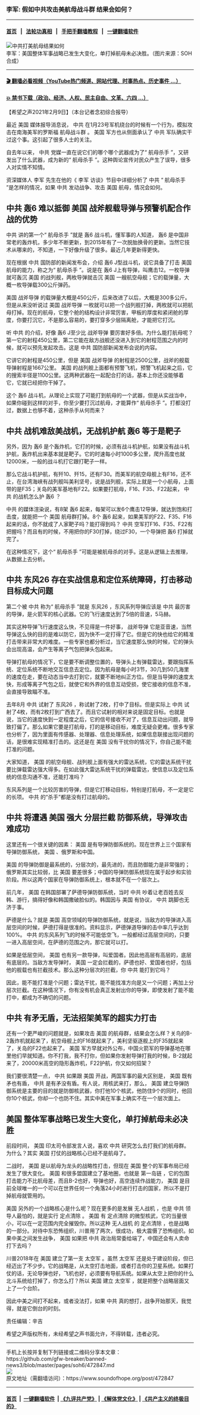 ### 李军: 假如中共攻击美航母战斗群 结果会如何？
------------------------

#### [首页](https://github.com/gfw-breaker/banned-news3/blob/master/README.md) &nbsp;&nbsp;|&nbsp;&nbsp; [法轮功真相](https://github.com/begood0513/basic/blob/master/README.md)  &nbsp;&nbsp;|&nbsp;&nbsp; [手把手翻墙教程](https://github.com/gfw-breaker/guides/wiki)  &nbsp;&nbsp;|&nbsp;&nbsp; [一键翻墙软件](https://github.com/gfw-breaker/nogfw/blob/master/README.md)  



<div><img alt="中共打美航母结果如何" src="https://img.soundofhope.org/2021-02/1612910558325.jpg"/>
<br/><figcaption class="caption">
 李军：美国整体军事战略已发生大变化，单打掉航母未必决胜。（图片来源：SOH合成）
</figcaption></div><hr/>

#### [ 🎬  翻墙必看视频（YouTube热门频道、网站代理、时事热点、历史事件 ...）](https://github.com/gfw-breaker/links/blob/master/banned.md)

#### [ 💥  禁书下载（政治、经济、人权、民主自由、文革、六四 ...）](https://github.com/gfw-breaker/books/blob/master/README.md)

<div><div class="Content__Wrapper sc-1bvya0-0 grZQxZ">
 <p class="meta-top">
  <span class="meta">
   【希望之声2021年2月9日】（本台记者念初综合报导）
  </span>
 </p>
 <p style="margin-bottom:13px">
  最近
  <ok href="/term/1045">
   美国
  </ok>
  媒体报导消息说，
  <ok href="/term/1059">
   中共
  </ok>
  在1月23号军机绕台的时候有一个行为，模拟攻击在南海美军的罗斯福
  <ok href="/term/65745">
   航母战斗群
  </ok>
  。
  <ok href="/term/1045">
   美国
  </ok>
  军方也从侧面承认了
  <ok href="/term/1059">
   中共
  </ok>
  军队确实干过这个事。这引起了很多人士的关注。
 </p>
 <p>
  自去年以来，
  <ok href="/term/1059">
   中共
  </ok>
  党媒一直在说它们的哪个哪个武器成为了“
  <ok href="/term/470684">
   航母杀手
  </ok>
  ”，又研发出了什么武器，成为新的“
  <ok href="/term/470684">
   航母杀手
  </ok>
  ”。这种舆论宣传对民众产生了误导，很多人对实情不知情。
 </p>
 <p>
  资深媒体人
  <ok href="/term/9117">
   李军
  </ok>
  先生在他的《
  <ok href="/term/9117">
   李军
  </ok>
  访谈》节目中详细分析了
  <ok href="/term/1059">
   中共
  </ok>
  “
  <ok href="/term/470684">
   航母杀手
  </ok>
  ”是怎样的情况，如果
  <ok href="/term/1059">
   中共
  </ok>
  发动战争、攻击
  <ok href="/term/1045">
   美国
  </ok>
  航母，情况会如何。
 </p>
 <h2>
  <ok href="/term/1059">
   中共
  </ok>
  <ok href="/term/262816">
   轰6
  </ok>
  难以抵御
  <ok href="/term/1045">
   美国
  </ok>
  战斧舰载导弹与预警机配合作战的优势
 </h2>
 <p>
  <ok href="/term/1059">
   中共
  </ok>
  讲的第一个“
  <ok href="/term/470684">
   航母杀手
  </ok>
  ”就是
  <ok href="/term/262816">
   轰6
  </ok>
  战斗机，懂军事的人知道，
  <ok href="/term/262816">
   轰6
  </ok>
  是中国非常老的轰炸机，多少年不断更新，到2015年有了一次脱胎换骨的更新。当然它技术从哪来的，不知道，一下好像升级了很多。最近几年更新得更快。
 </p>
 <div class="AD_Embed__Wrap-sc-1xslmin-0 igMuqX module desktop">
  <div>
  </div>
 </div>
 <p>
  现在根据
  <ok href="/term/1059">
   中共
  </ok>
  国防部的新闻发布会，介绍
  <ok href="/term/262816">
   轰6
  </ok>
  J型战斗机，说它具备了打击
  <ok href="/term/1045">
   美国
  </ok>
  航母的能力，称之为“
  <ok href="/term/470684">
   航母杀手
  </ok>
  ”。说是在
  <ok href="/term/262816">
   轰6
  </ok>
  J上有导弹，叫鹰击12。一枚导弹就可轰沉
  <ok href="/term/1045">
   美国
  </ok>
  的战列舰，两枚导弹就击沉
  <ok href="/term/1045">
   美国
  </ok>
  一艘航空母舰；它的载弹量，大概一枚导弹载300公斤弹药。
 </p>
 <p>
  <ok href="/term/1045">
   美国
  </ok>
  <ok href="/term/42179">
   战斧导弹
  </ok>
  的载弹量大概是450公斤，后来改进了以后，大概是300多公斤。但是从来没听说过
  <ok href="/term/1045">
   美国
  </ok>
  <ok href="/term/42179">
   战斧导弹
  </ok>
  一枚就可以把一个战列舰打掉，两枚就可以把航母打掉。现在的航母，它整个舱的结构设计非常厉害，甲板的厚度和紧闭舱的厚度，你要打沉它，不是那么容易的，要打穿多少层隔离舱，才能把它打沉。
 </p>
 <p>
  听
  <ok href="/term/1059">
   中共
  </ok>
  的介绍，好像
  <ok href="/term/262816">
   轰6
  </ok>
  J至少比
  <ok href="/term/42179">
   战斧导弹
  </ok>
  要厉害好多倍。为什么能打航母呢？第一它的射程450公里，第二它能在敌方战舰还没进入到它的射程范围之内的时候，就可以预先发起攻击。这是
  <ok href="/term/1059">
   中共
  </ok>
  国防部新闻发布会说的内容。
 </p>
 <p>
  它讲它的射程是450公里，但是
  <ok href="/term/1045">
   美国
  </ok>
  <ok href="/term/42179">
   战斧导弹
  </ok>
  的射程是2500公里，战斧的舰载导弹射程是1667公里。
  <ok href="/term/1045">
   美国
  </ok>
  的战列舰上面都有预警飞机，预警飞机起来之后，它的搜索半径是1100公里。这两种武器在一起配合打的话，基本上你还没能够着它，它就已经把你干掉了。
 </p>
 <p>
  这个
  <ok href="/term/262816">
   轰6
  </ok>
  战斗机，从理论上实现了可能打到航母的一个武器，但是从实战当中，如果你碰到这样的对手，你至少要打沉过航母，才能算作“
  <ok href="/term/470684">
   航母杀手
  </ok>
  ”。打都没打过，数据上也够不着，这种杀手从何而来？
 </p>
 <h2>
  <ok href="/term/1059">
   中共
  </ok>
  战机难敌美战机，无战机护航
  <ok href="/term/262816">
   轰6
  </ok>
  等于是靶子
 </h2>
 <p>
  另外，因为
  <ok href="/term/262816">
   轰6
  </ok>
  是个轰炸机，它打的时候，必须有战斗机护航，如果没有战斗机护航，轰炸机出来基本就是靶子。它的时速每小时1000多公里，爬升高度也就12000米，一般的战斗机打它跟打靶子一样。
 </p>
 <p>
  那么它战斗机护航，有歼10、歼15，还有F30。而美军的航空母舰上有F16，还不止，在台湾海峡有战列舰叫美利坚号，说是战列舰，实际上就是一个小航母，上面带的是F35；关岛的美军基地有F22。如果要打航母，F16、F35、F22起来，
  <ok href="/term/1059">
   中共
  </ok>
  的战机怎么护
  <ok href="/term/262816">
   轰6
  </ok>
  ？
 </p>
 <p>
  <ok href="/term/1059">
   中共
  </ok>
  的媒体渲染说，有8架
  <ok href="/term/262816">
   轰6
  </ok>
  起来，每架可以发6个鹰击12导弹，就达到饱和打击度，就能把一个
  <ok href="/term/1045">
   美国
  </ok>
  航母群打掉。8个
  <ok href="/term/262816">
   轰6
  </ok>
  起来，如果美军的F22、F35、F16起来的话，你不就成了人家靶子吗？能打得到吗？
  <ok href="/term/1059">
   中共
  </ok>
  空军打F16、F35、F22有把握吗？而且有的时候，不用把你的F30打掉，绕过F30，一个导弹把
  <ok href="/term/262816">
   轰6
  </ok>
  打掉就完了。
 </p>
 <p>
  在这种情况下，这个“
  <ok href="/term/470684">
   航母杀手
  </ok>
  ”可能是被航母杀的对手。这是从逻辑上去推理，从数据上去分析。
 </p>
 <h2>
  <ok href="/term/1059">
   中共
  </ok>
  <ok href="/term/476099">
   东风26
  </ok>
  存在实战信息和定位系统障碍，打击移动目标成大问题
 </h2>
 <p>
  第二个被
  <ok href="/term/1059">
   中共
  </ok>
  称为“
  <ok href="/term/470684">
   航母杀手
  </ok>
  ”就是
  <ok href="/term/476099">
   东风26
  </ok>
  ，东风系列导弹应该是
  <ok href="/term/1059">
   中共
  </ok>
  最厉害的导弹，是火箭军的核心武器。它的飞行速度达到了5倍的音速，5马赫。
 </p>
 <div class="AD_Embed__Wrap-sc-1xslmin-0 igMuqX module desktop">
  <div>
  </div>
 </div>
 <p>
  其实这种导弹飞行速度这么快，不见得是一件好事，
  <ok href="/term/42179">
   战斧导弹
  </ok>
  它是亚音速，当然导弹这么快的目的是难以防它，因为快不一定打得了它。但是它的快也给它的精准打击带来非常大的难度。一些专家也都分析过，当它速度那么快的时候，它的弹头会出现高温，会产生等离子气包把弹头包起来。
 </p>
 <p>
  导弹打航母的情况下，它是要不断调整位置的，导弹头上有弹载雷达，要跟指挥系统、定位系统不断地交互信息去定位。因为航母是每小时3节，30几到50几海里的速度在走，要在动态当中去打到它，就要不断地纠正方位。但是当导弹的速度太快，形成等离子气包之后，就使它和外界的信息互动受损，使它接收的信息不准，会直接导致瞄不准。
 </p>
 <p>
  去年8月
  <ok href="/term/1059">
   中共
  </ok>
  试射了
  <ok href="/term/476099">
   东风26
  </ok>
  ，称试射了2枚，打中了目标。但是实际上
  <ok href="/term/1059">
   中共
  </ok>
  试射了4枚，而有2枚打到广西去了。而且它试射的相对来说是固定目标。也就是说，当它的速度快到一定程度之后，它的信号接收不对了，信息互动出问题，就导致打偏了。那么如果它要是打航母，打的是移动目标，难度无疑会更难。很多专家也分析了，因为里面有传感器、处理器、信息处理系统，如果信息联接出现问题的话，是很难实现精准打击的。这还是在
  <ok href="/term/1045">
   美国
  </ok>
  没有干扰你的情况下，你自己能不能打准的问题。
 </p>
 <p>
  大家知道，
  <ok href="/term/1045">
   美国
  </ok>
  的航空母舰、战列舰上面有强大的雷达系统，它的雷达系统干扰要比弹载雷达强大得多。在如此强大雷达系统干扰的弹载雷达，使信息以及定位系统的信息沟通不准，还能打准吗？
 </p>
 <p>
  东风系列是一个比较厉害的导弹，但是它打移动目标，特别是打航母，不一定是它的长项。
  <ok href="/term/1059">
   中共
  </ok>
  的“杀手”都是没有打过航母的。
 </p>
 <h2>
  <ok href="/term/1059">
   中共
  </ok>
  将遭遇
  <ok href="/term/1045">
   美国
  </ok>
  强大
  <ok href="/term/476102">
   分层拦截
  </ok>
  防御系统，导弹攻击难成功
 </h2>
 <p>
  这里还有一个很关键的因素：
  <ok href="/term/1045">
   美国
  </ok>
  是有导弹防御系统的。现在世界上三个国家有导弹防御系统，
  <ok href="/term/1045">
   美国
  </ok>
  、俄罗斯和中国。
 </p>
 <p>
  <ok href="/term/1045">
   美国
  </ok>
  的导弹防御是最系统的，分层次的，最先进的，而且防御能力是非常强的；俄罗斯其实比较弱，比
  <ok href="/term/1045">
   美国
  </ok>
  要差很多；中国的导弹防御系统现在属于起步和实验阶段。所以这两个国家在导弹防御系统上，根本就不在一个层次上。
 </p>
 <p>
  前几年，
  <ok href="/term/1045">
   美国
  </ok>
  在韩国部署了萨德导弹防御系统，当时
  <ok href="/term/1059">
   中共
  </ok>
  吵着让老百姓去反韩、游行，搞得好像和韩国撒破脸似的。韩国因与
  <ok href="/term/1045">
   美国
  </ok>
  有协议，
  <ok href="/term/1059">
   中共
  </ok>
  跳脚也无济于事。
 </p>
 <p>
  萨德是什么？就是
  <ok href="/term/1045">
   美国
  </ok>
  高空领域的导弹防御系统，就是说，当敌方的导弹进入高层空间的时候，萨德打得是很准的。资料显示，萨德弹道导弹的击中率几乎达到100%。
  <ok href="/term/1059">
   中共
  </ok>
  的东风系列飞的时候不可能低空飞，一般都经过高层空间的，只要一进入高层空间，在萨德的范围之内，那它就可以打。
 </p>
 <p>
  如果是低层空间，
  <ok href="/term/1045">
   美国
  </ok>
  也有另一款导弹，叫爱国者。因此他高层有高层的，底层有底层的。当敌方发导弹时，
  <ok href="/term/1045">
   美国
  </ok>
  一定会拦截的，萨德也好、爱国者也好，包括他的舰载也有拦截技术。那么这种分层次的拦截，你
  <ok href="/term/1059">
   中共
  </ok>
  能打到它吗？
 </p>
 <p>
  因此，能不能打准是个问题；雷达干扰，能不能找准方向是又一个问题；再加上分层次拦截。在这种情况下，你有没有机会真正发射出你的导弹，即使发射了能不能打中，都成为不确切的问题。
 </p>
 <h2>
  <ok href="/term/1059">
   中共
  </ok>
  有矛无盾，无法招架美军的超实力打击
 </h2>
 <p>
  还有一个更严峻的问题就是，如果攻击
  <ok href="/term/1045">
   美国
  </ok>
  的航母群，结果会怎么样？关鸟的B-2轰炸机就起来了，航空母舰上的F16就起来了，美利坚驱逐舰上的F35就起来了，关岛的F22也起来了。
  <ok href="/term/1045">
   美国
  </ok>
  军方早就对外公布，中国火箭军的导弹基地在哪里他们早就知道。你不打我，我不打你，但如果你发射导弹打我的时候，B-2就起来了，20000米高空的隐形轰炸机，F22护航，你又如何招架？
 </p>
 <div class="AD_Embed__Wrap-sc-1xslmin-0 igMuqX module desktop">
  <div>
  </div>
 </div>
 <p>
  我们要很清楚一点，
  <ok href="/term/1059">
   中共
  </ok>
  如果跟
  <ok href="/term/1045">
   美国
  </ok>
  开战，两国军事的最大区别是，
  <ok href="/term/1045">
   美国
  </ok>
  既有矛也有盾，
  <ok href="/term/1059">
   中共
  </ok>
  是有矛没有盾。有人说，用核武来打，那么，
  <ok href="/term/1045">
   美国
  </ok>
  建立导弹防御系统是主要的目的就是防御核武器，你打他10个核武，他防住9个的同时，他回你10个核武，你却一个也防不住。其实中美在军事上确实不在一个层次面上。
 </p>
 <h2>
  <ok href="/term/1045">
   美国
  </ok>
  整体军事战略已发生大变化，单打掉航母未必决胜
 </h2>
 <p>
  前段时间，
  <ok href="/term/1045">
   美国
  </ok>
  印太司令部发言人说，喜欢
  <ok href="/term/1059">
   中共
  </ok>
  研究怎么去打我们的航母群。为什么？其实
  <ok href="/term/1045">
   美国
  </ok>
  打仗的战略核心已经不是航母了。
 </p>
 <p>
  二战时，
  <ok href="/term/1045">
   美国
  </ok>
  是以航母为龙头的战略性打击，但现在
  <ok href="/term/1045">
   美国
  </ok>
  整个的军事布局已经发生了很大变化。
  <ok href="/term/1045">
   美国
  </ok>
  和很多盟国建立了基地圈，也就是
  <ok href="/term/115086">
   第一岛链
  </ok>
  ，它的包围打击能力不比航母差，而且B-2也好，导弹也好，高空连续作战能力，
  <ok href="/term/1045">
   美国
  </ok>
  是目前全球唯一的一个可以在世界任何一个角落24小时进行打击的国家，所以不是打掉航母就管用的。
 </p>
 <p>
  <ok href="/term/1045">
   美国
  </ok>
  另外的一个战略核心是什么呢？现在更多的是发展
  <ok href="/term/476105">
   无人战机
  </ok>
  ，也是
  <ok href="/term/1059">
   中共
  </ok>
  领导人最怕的，就是实行
  <ok href="/term/476108">
   定点清除
  </ok>
  。
  <ok href="/term/1045">
   美国
  </ok>
  有
  <ok href="/term/476108">
   定点清除
  </ok>
  的微型核武，它的当量很小，可以在一定范围内完全摧毁你。所以这种
  <ok href="/term/476105">
   无人战机
  </ok>
  的
  <ok href="/term/476108">
   定点清除
  </ok>
  ，也是战略的一部分。对待中东恐怖组织，川普用了两次，很成功，极大震慑了恐怖组织。如果中美之间发生战争，
  <ok href="/term/1045">
   美国
  </ok>
  如果把
  <ok href="/term/1059">
   中共
  </ok>
  政治局常委给端了，中国还会有人卖命打下去吗？
 </p>
 <p>
  川普2018年在
  <ok href="/term/1045">
   美国
  </ok>
  建立了第一支
  <ok href="/term/1071">
   太空军
  </ok>
  。虽然
  <ok href="/term/1071">
   太空军
  </ok>
  还是处于建设阶段，但已经迈出了不少步。它的战略是，从太空打击地面，或者打击你的卫星系统。如果打仗的话，无论导弹也好，飞机也好，必须要有导航系统。如果从太空上把你的什么北斗系统给打掉了，你怎么打？所以
  <ok href="/term/1045">
   美国
  </ok>
  建立
  <ok href="/term/1071">
   太空军
  </ok>
  ，就是把整个战略层面又上了一个台阶。
 </p>
 <p>
  因此中美之间打不起来，或者没法打，如果
  <ok href="/term/1059">
   中共
  </ok>
  真的想打，战争开始那天，我觉得，就是它倒台的时刻。
 </p>
 <div class="soh-embed">
  <div class="soh-embed-inner">
   <div class="iframely-embed">
    <div class="iframely-responsive">
    </div>
   </div>
  </div>
 </div>
 <p class="meta-btm">
  责任编辑：辛吉
 </p>
 <p class="meta-btm">
  希望之声版权所有，未经希望之声书面允许，不得转载，违者必究。
 </p>
</div>
</div>
<hr/>
手机上长按并复制下列链接或二维码分享本文章：<br/>
https://github.com/gfw-breaker/banned-news3/blob/master/pages/soh6/472847.md <br/>
<a href='https://github.com/gfw-breaker/banned-news3/blob/master/pages/soh6/472847.md'><img src='https://github.com/gfw-breaker/banned-news3/blob/master/pages/soh6/472847.md.png'/></a> <br/>
原文地址（需翻墙访问）：https://www.soundofhope.org/post/472847


------------------------
#### [首页](https://github.com/gfw-breaker/banned-news3/blob/master/README.md) &nbsp;|&nbsp; [一键翻墙软件](https://github.com/gfw-breaker/nogfw/blob/master/README.md) &nbsp;| [《九评共产党》](https://github.com/gfw-breaker/9ping.md/blob/master/README.md#九评之一评共产党是什么) | [《解体党文化》](https://github.com/gfw-breaker/jtdwh.md/blob/master/README.md) | [《共产主义的终极目的》](https://github.com/gfw-breaker/gczydzjmd.md/blob/master/README.md)


<img src='http://gfw-breaker.win/banned-news3/pages/soh6/472847.md' width='0px' height='0px'/>